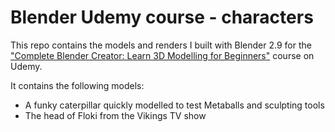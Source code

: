 # Blender Udemy course - characters
This repo contains the models and renders I built with Blender 2.9 for the ["Complete Blender Creator: Learn 3D Modelling for Beginners"](https://www.udemy.com/course/blendertutorial/) course on Udemy. 

It contains the following models:

- A funky caterpillar quickly modelled to test Metaballs and sculpting tools
- The head of Floki from the Vikings TV show

